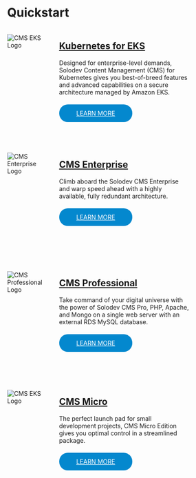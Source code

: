# Quickstart

<div class="border p-4" style="height: 255px; margin-bottom: 20px;">
  <div style="width: 18%; float: left;">
    <p><img src="../../images/quickstart/cms-eks-logo.jpg" alt="CMS EKS Logo"></p>
  </div>
  <div style="width: 60%; float: left; padding-left: 30px;">
    <h2><a href="/quickstart/kubernetes-for-eks">Kubernetes for EKS</a></h2>
    <p class="mt-3">Designed for enterprise-level demands, Solodev Content Management (CMS) for Kubernetes gives you best-of-breed features and advanced capabilities on a secure architecture managed by Amazon EKS.</p>
    <p style="margin-top: 2rem;"><a href="/quickstart/kubernetes-for-eks" style="background-color: #0488ce; color: #fff; padding: .75rem 2.5rem; border-radius: 20px;">LEARN MORE</a></p>
  </div>
</div>

<div class="border p-4" style="height: 255px; margin-bottom: 20px;">
  <div style="width: 18%; float: left;">
    <p><img src="../../images/quickstart/cms-enterprise-logo.jpg" alt="CMS Enterprise Logo"></p>
  </div>
  <div style="width: 60%; float: left; padding-left: 30px;">
    <h2><a href="/quickstart/solodev-enterprise">CMS Enterprise</a></h2>
    <p class="mt-3">Climb aboard the Solodev CMS Enterprise and warp speed ahead with a highly available, fully redundant architecture.</p>
    <p style="margin-top: 2rem;"><a href="/quickstart/solodev-enterprise" style="background-color: #0488ce; color: #fff; padding: .75rem 2.5rem; border-radius: 20px;">LEARN MORE</a></p>
  </div>
</div>

<div class="border p-4" style="height: 255px; margin-bottom: 20px;">
  <div style="width: 18%; float: left;">
    <p><img src="../../images/quickstart/cms-pro-logo.jpg" alt="CMS Professional Logo"></p>
  </div>
  <div style="width: 60%; float: left; padding-left: 30px;">
    <h2><a href="/quickstart/solodev-pro">CMS Professional</a></h2>
    <p class="mt-3">Take command of your digital universe with the power of Solodev CMS Pro, PHP, Apache, and Mongo on a single web server with an external RDS MySQL database.</p>
    <p style="margin-top: 2rem;"><a href="/quickstart/solodev-pro" style="background-color: #0488ce; color: #fff; padding: .75rem 2.5rem; border-radius: 20px;">LEARN MORE</a></p>
  </div>
</div>

<div class="border p-4" style="height: 255px; margin-bottom: 20px;">
  <div style="width: 18%; float: left;">
    <p><img src="../../images/quickstart/micro/solodev-micro.png" alt="CMS EKS Logo"></p>
  </div>
  <div style="width: 60%; float: left; padding-left: 30px;">
    <h2><a href="/quickstart/solodev-micro">CMS Micro</a></h2>
    <p class="mt-3">The perfect launch pad for small development projects, CMS Micro Edition gives you optimal control in a streamlined package.</p>
    <p style="margin-top: 2rem;"><a href="/quickstart/solodev-micro" style="background-color: #0488ce; color: #fff; padding: .75rem 2.5rem; border-radius: 20px;">LEARN MORE</a></p>
  </div>
</div>